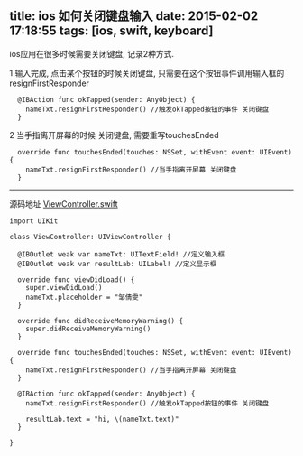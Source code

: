 title: ios 如何关闭键盘输入
date: 2015-02-02 17:18:55
tags: [ios, swift, keyboard]
---

ios应用在很多时候需要关闭键盘, 记录2种方式.

1 输入完成, 点击某个按钮的时候关闭键盘, 只需要在这个按钮事件调用输入框的 resignFirstResponder

``` object-c
  @IBAction func okTapped(sender: AnyObject) {
    nameTxt.resignFirstResponder() //触发okTapped按钮的事件 关闭键盘
  }
```

2 当手指离开屏幕的时候 关闭键盘, 需要重写touchesEnded

``` object-c
  override func touchesEnded(touches: NSSet, withEvent event: UIEvent) {
    nameTxt.resignFirstResponder() //当手指离开屏幕 关闭键盘
  }
```

---
源码地址 [ViewController.swift](https://github.com/liuningtw/keyboard-resignFirstResponder/blob/master/keyboard-resignFirstResponder/ViewController.swift)

``` object-c
import UIKit

class ViewController: UIViewController {

  @IBOutlet weak var nameTxt: UITextField! //定义输入框
  @IBOutlet weak var resultLab: UILabel! //定义显示框

  override func viewDidLoad() {
    super.viewDidLoad()
    nameTxt.placeholder = "邹倩雯"
  }

  override func didReceiveMemoryWarning() {
    super.didReceiveMemoryWarning()
  }

  override func touchesEnded(touches: NSSet, withEvent event: UIEvent) {
    nameTxt.resignFirstResponder() //当手指离开屏幕 关闭键盘
  }

  @IBAction func okTapped(sender: AnyObject) {
    nameTxt.resignFirstResponder() //触发okTapped按钮的事件 关闭键盘

    resultLab.text = "hi, \(nameTxt.text)"
  }

}

```
